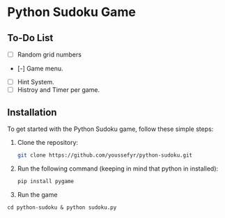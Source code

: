 # Python Sudoku Game


## To-Do List

- [ ] Random grid numbers
- [-] Game menu.
- [ ] Hint System.
- [ ] Histroy and Timer per game.

## Installation

To get started with the Python Sudoku game, follow these simple steps:

1. Clone the repository:
   ```bash
   git clone https://github.com/youssefyr/python-sudoku.git
   ```
2. Run the following command (keeping in mind that python in installed):
   ```bash
   pip install pygame
   ```

3. Run the game
  ```
  cd python-sudoku & python sudoku.py
  ```